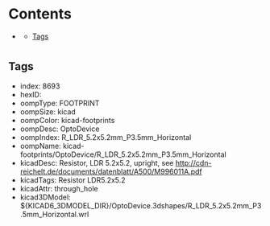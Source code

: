 



Contents
========

* [](#)
	* [Tags](#tags)

# 

## Tags

- index: 8693
- hexID: 
- oompType: FOOTPRINT
- oompSize: kicad
- oompColor: kicad-footprints
- oompDesc: OptoDevice
- oompIndex: R_LDR_5.2x5.2mm_P3.5mm_Horizontal
- oompName: kicad-footprints/OptoDevice/R_LDR_5.2x5.2mm_P3.5mm_Horizontal
- kicadDesc: Resistor, LDR 5.2x5.2, upright, see http://cdn-reichelt.de/documents/datenblatt/A500/M996011A.pdf
- kicadTags: Resistor LDR5.2x5.2
- kicadAttr: through_hole
- kicad3DModel: ${KICAD6_3DMODEL_DIR}/OptoDevice.3dshapes/R_LDR_5.2x5.2mm_P3.5mm_Horizontal.wrl
